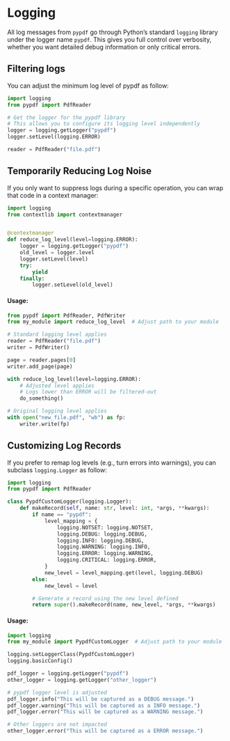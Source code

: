 # Logging

All log messages from `pypdf` go through Python’s standard `logging` library under the logger name `pypdf`. This gives you full control over verbosity, whether you want detailed debug information or only critical errors.

## Filtering logs

You can adjust the minimum log level of pypdf as follow:

```py
import logging
from pypdf import PdfReader

# Get the logger for the pypdf library
# This allows you to configure its logging level independently
logger = logging.getLogger("pypdf")
logger.setLevel(logging.ERROR)

reader = PdfReader("file.pdf")
```

## Temporarily Reducing Log Noise

If you only want to suppress logs during a specific operation, you can wrap that code in a context manager:

```py
import logging
from contextlib import contextmanager


@contextmanager
def reduce_log_level(level=logging.ERROR):
    logger = logging.getLogger("pypdf")
    old_level = logger.level
    logger.setLevel(level)
    try:
        yield
    finally:
        logger.setLevel(old_level)
```

#### Usage:

```py
from pypdf import PdfReader, PdfWriter
from my_module import reduce_log_level  # Adjust path to your module

# Standard logging level applies
reader = PdfReader("file.pdf")
writer = PdfWriter()

page = reader.pages[0]
writer.add_page(page)

with reduce_log_level(level=logging.ERROR):
    # Adjusted level applies
    # Logs lower than ERROR will be filtered-out
    do_something()

# Original logging level applies
with open("new_file.pdf", "wb") as fp:
    writer.write(fp)
```

## Customizing Log Records

If you prefer to remap log levels (e.g., turn errors into warnings), you can subclass `logging.Logger` as follow:

```py
import logging
from pypdf import PdfReader

class PypdfCustomLogger(logging.Logger):
    def makeRecord(self, name: str, level: int, *args, **kwargs):
        if name == "pypdf":
            level_mapping = {
                logging.NOTSET: logging.NOTSET,
                logging.DEBUG: logging.DEBUG,
                logging.INFO: logging.DEBUG,
                logging.WARNING: logging.INFO,
                logging.ERROR: logging.WARNING,
                logging.CRITICAL: logging.ERROR,
            }
            new_level = level_mapping.get(level, logging.DEBUG)
        else:
            new_level = level

        # Generate a record using the new level defined
        return super().makeRecord(name, new_level, *args, **kwargs)
```

#### Usage:

```py
import logging
from my_module import PypdfCustomLogger  # Adjust path to your module

logging.setLoggerClass(PypdfCustomLogger)
logging.basicConfig()

pdf_logger = logging.getLogger("pypdf")
other_logger = logging.getLogger("other_logger")

# pypdf logger level is adjusted
pdf_logger.info("This will be captured as a DEBUG message.")
pdf_logger.warning("This will be captured as a INFO message.")
pdf_logger.error("This will be captured as a WARNING message.")

# Other loggers are not impacted
other_logger.error("This will be captured as a ERROR message.")
```
